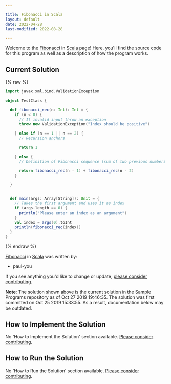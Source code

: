 ```yaml
---

title: Fibonacci in Scala
layout: default
date: 2022-04-28
last-modified: 2022-08-28

---
```


Welcome to the [Fibonacci](https://sampleprograms.io/projects/fibonacci) in [Scala](https://sampleprograms.io/languages/scala) page! Here, you'll find the source code for this program as well as a description of how the program works.

## Current Solution

{% raw %}

```scala
import javax.xml.bind.ValidationException

object TestClass {

  def fibonacci_rec(n: Int): Int = {
    if (n < 0) {
      // If invalid input throw an exception
      throw new ValidationException("Index should be positive")

    } else if (n == 1 || n == 2) {
      // Recursion anchors

      return 1

    } else {
      // Definition of Fibonacci sequence (sum of two previous numbers in the sequence)

      return fibonacci_rec(n - 1) + fibonacci_rec(n - 2)
    }

  }


  def main(args: Array[String]): Unit = {
    // Takes the first argument and uses it as index
    if (args.length == 0) {
      println("Please enter an index as an argument")
    }
    val index = args(0).toInt
    println(fibonacci_rec(index))
  }
}
```

{% endraw %}

[Fibonacci](https://sampleprograms.io/projects/fibonacci) in [Scala](https://sampleprograms.io/languages/scala) was written by:

- paul-you

If you see anything you'd like to change or update, [please consider contributing](https://github.com/TheRenegadeCoder/sample-programs).

**Note**: The solution shown above is the current solution in the Sample Programs repository as of Oct 27 2019 19:46:35. The solution was first committed on Oct 25 2019 15:33:55. As a result, documentation below may be outdated.

## How to Implement the Solution

No 'How to Implement the Solution' section available. [Please consider contributing](https://github.com/TheRenegadeCoder/sample-programs-website).

## How to Run the Solution

No 'How to Run the Solution' section available. [Please consider contributing](https://github.com/TheRenegadeCoder/sample-programs-website).